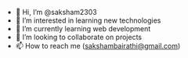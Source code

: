 - 👋 Hi, I’m @saksham2303
- 👀 I’m interested in learning new technologies
- 🌱 I’m currently learning web development
- 💞️ I’m looking to collaborate on projects
- 📫 How to reach me (sakshambairathi@gmail.com)

<!---
saksham2303/saksham2303 is a ✨ special ✨ repository because its `README.md` (this file) appears on your GitHub profile.
You can click the Preview link to take a look at your changes.
--->
